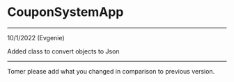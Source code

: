 # CouponSystemApp

-----
10/1/2022 (Evgenie)

Added class to convert objects to Json

-----
Tomer please add what you changed in comparison to previous version.
